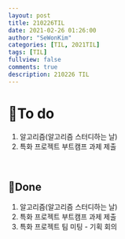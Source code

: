 ```yaml
---
layout: post
title: 210226TIL 
date: 2021-02-26 01:26:00
author: "SeWonKim"
categories: [TIL, 2021TIL]
tags: [TIL]
fullview: false
comments: true
description: 210226 TIL
---
```



# 🌱To do

1. 알고리즘(알고리즘 스터디하는 날)
2. 특화 프로젝트 부트캠프 과제 제출
   
&nbsp;
&nbsp;

## 🌳Done

1. 알고리즘(알고리즘 스터디하는 날)
2. 특화 프로젝트 부트캠프 과제 제출
3. 특화 프로젝트 팀 미팅 - 기획 회의
   
&nbsp;
&nbsp;
